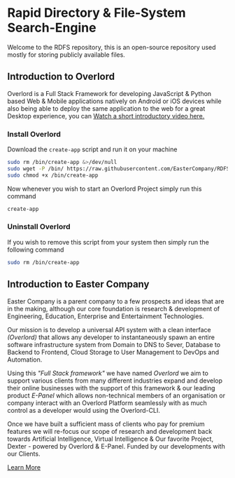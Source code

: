 # Rapid Directory & File-System Search-Engine

Welcome to the RDFS repository, this is an open-source repository used mostly for storing publicly available files.

## Introduction to Overlord

Overlord is a Full Stack Framework for developing JavaScript & Python based Web & Mobile applications natively on
Android or iOS devices while also being able to deploy the same application to the web for a great Desktop experience,
you can [Watch a short introductory video here.](https://www.easter.company/overlord/introduction)

### Install Overlord

Download the `create-app` script and run it on your machine

```bash
sudo rm /bin/create-app &>/dev/null
sudo wget -P /bin/ https://raw.githubusercontent.com/EasterCompany/RDFS/Prd/Overlord/create-app
sudo chmod +x /bin/create-app
```

Now whenever you wish to start an Overlord Project simply run this command

```bash
create-app
```

### Uninstall Overlord

If you wish to remove this script from your system then simply run the following command

```bash
sudo rm /bin/create-app
```

## Introduction to Easter Company

Easter Company is a parent company to a few prospects and ideas that are in the making, although our core foundation is
research & development of Engineering, Education, Enterprise and Entertainment Technologies.

Our mission is to develop a universal API system with a clean interface *(Overlord)* that allows any developer to
instantaneously spawn an entire software infrastructure system from Domain to DNS to Sever, Database to Backend to
Frontend, Cloud Storage to User Management to DevOps and Automation.

Using this *"Full Stack framework"* we have named *Overlord* we aim to support various clients from many different
industries expand and develop their online businesses with the support of this framework & our leading product *E-Panel*
which allows non-technical members of an organisation or company interact with an Overlord Platform seamlessly with as
much control as a developer would using the Overlord-CLI.

Once we have built a sufficient mass of clients who pay for premium features we will re-focus our scope of research and
development back towards Artificial Intelligence, Virtual Intelligence & Our favorite Project, Dexter - powered by
Overlord & E-Panel. Funded by our developments with our Clients.

[Learn More](https://www.easter.company)
